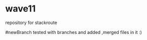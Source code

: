 # wave11
repository for stackroute

#newBranch
tested with branches and added ,merged files in it :)
